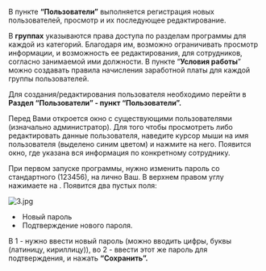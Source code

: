В пункте **“Пользователи”** выполняется регистрация новых пользователей, просмотр и их последующее редактирование. 

В **группах** указываются права доступа по разделам программы для каждой из категорий. Благодаря им, возможно ограничивать просмотр информации, и возможность ее редактирования, для сотрудников, согласно занимаемой ими должности. В пункте “**Условия работы**” можно создавать правила начисления заработной платы для каждой группы пользователей. 

Для создания/редактирования пользователя необходимо перейти в **Раздел “Пользователи” - пункт “Пользователи”.** 

Перед Вами откроется окно с существующими пользователями (изначально администратор). Для того чтобы просмотреть либо редактировать данные пользователя, наведите курсор мыши на имя пользователя (выделено синим цветом) и нажмите на него. Появится окно, где указана вся информация по конкретному сотруднику. 

При первом запуске программы, нужно изменить пароль со стандартного (123456), на лично Ваш. В верхнем правом углу нажимаете на . Появится два пустых поля:

![3.jpg](https://txcloud.atlassian.net/wiki/download/attachments/2883585/ld5wEplWLrx-fIKyYWfyoZa1vHT_pDryzHgSecLJVlo8xPtR4FJA2tGRafBJ32k9359fHlTefXjQmj0DBGvfdtkAQ_Di-jZYXALlncbhXY6T9g6AA57ZPTT6td1zsG2B9NhL7Rwe?version=1&modificationDate=1597935153516&cacheVersion=1&api=v2)

*  Новый пароль
*  Подтверждение нового пароля.

В 1 - нужно ввести новый пароль (можно вводить цифры, буквы (латиницу, кириллицу)), во 2 - ввести этот же пароль для подтверждения, и нажать **“Сохранить”.**